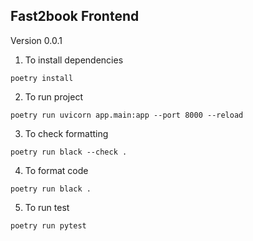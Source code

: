 ## Fast2book Frontend

Version 0.0.1

1. To install dependencies

```
poetry install
```

2. To run project

```
poetry run uvicorn app.main:app --port 8000 --reload
```

3. To check formatting 

```
poetry run black --check .
```

4. To format code 

```
poetry run black .
```

5. To run test

```
poetry run pytest
```